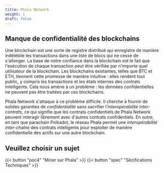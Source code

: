 ```yaml
---
title: Phala Network
weight: 1
draft: false
---
```


## Manque de confidentialité des blockchains

Une blockchain est une sorte de registre distribué qui enregistre de manière indélébile les transactions dans une liste de blocs qui ne cesse de s'allonger. La base de notre confiance dans la blockchain est le fait que l'exécution de chaque transaction peut être vérifiée par n'importe quel utilisateur de la blockchain. Les blockchains existantes, telles que BTC et ETH, tiennent cette promesse de manière intuitive : elles rendent tout public, y compris les transactions et les états internes des contrats intelligents. Cela nous amène à un problème : les données confidentielles ne peuvent pas être traitées par ces blockchains.

Phala Network s'attaque à ce problème difficile. Il cherche à fournir de solides garanties de *confidentialité* sans sacrifier l'*interopérabilité inter-contrats*, ce qui signifie que les contrats confidentiels de Phala Network peuvent interagir librement avec d'autres contrats confidentiels. En outre, en tant que parachain Polkadot, le réseau Phala permet une *interopérabilité inter-chaîne* des contrats intelligents pour exploiter de manière confidentielle des actifs sur une autre blockchain.

## Veuillez choisir un sujet


{{< button "poc4" "Miner sur Phala" >}}
{{< button "spec" "Sécifications Techniques" >}}
